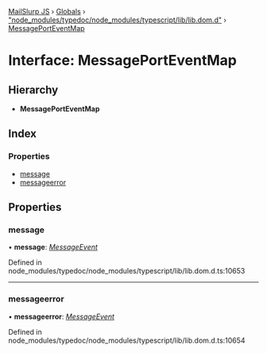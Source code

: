 [MailSlurp JS](../README.md) › [Globals](../globals.md) › ["node_modules/typedoc/node_modules/typescript/lib/lib.dom.d"](../modules/_node_modules_typedoc_node_modules_typescript_lib_lib_dom_d_.md) › [MessagePortEventMap](_node_modules_typedoc_node_modules_typescript_lib_lib_dom_d_.messageporteventmap.md)

# Interface: MessagePortEventMap

## Hierarchy

* **MessagePortEventMap**

## Index

### Properties

* [message](_node_modules_typedoc_node_modules_typescript_lib_lib_dom_d_.messageporteventmap.md#message)
* [messageerror](_node_modules_typedoc_node_modules_typescript_lib_lib_dom_d_.messageporteventmap.md#messageerror)

## Properties

###  message

• **message**: *[MessageEvent](_node_modules_typedoc_node_modules_typescript_lib_lib_dom_d_.messageevent.md)*

Defined in node_modules/typedoc/node_modules/typescript/lib/lib.dom.d.ts:10653

___

###  messageerror

• **messageerror**: *[MessageEvent](_node_modules_typedoc_node_modules_typescript_lib_lib_dom_d_.messageevent.md)*

Defined in node_modules/typedoc/node_modules/typescript/lib/lib.dom.d.ts:10654
